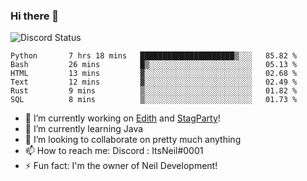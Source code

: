 ### Hi there 👋

![Discord Status](https://discord.c99.nl/widget/theme-1/702385226407608341.png)

<!--START_SECTION:waka-->

```text
Python       7 hrs 18 mins   █████████████████████▒░░░   85.82 %
Bash         26 mins         █▒░░░░░░░░░░░░░░░░░░░░░░░   05.13 %
HTML         13 mins         ▓░░░░░░░░░░░░░░░░░░░░░░░░   02.68 %
Text         12 mins         ▓░░░░░░░░░░░░░░░░░░░░░░░░   02.49 %
Rust         9 mins          ▒░░░░░░░░░░░░░░░░░░░░░░░░   01.82 %
SQL          8 mins          ▒░░░░░░░░░░░░░░░░░░░░░░░░   01.73 %
```

<!--END_SECTION:waka-->
- 🔭 I’m currently working on [Edith](https://github.com/NeilDevelopment/Edith) and [StagParty](https://github.com/StagParty)!
- 🌱 I’m currently learning Java
- 👯 I’m looking to collaborate on pretty much anything
- 📫 How to reach me: Discord : ItsNeil#0001
- ⚡ Fun fact: I'm the owner of Neil Development!
